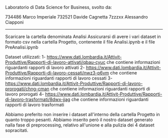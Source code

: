 Laboratorio di Data Science for Business, svolto da:

734486 Marco Imperiale
732521 Davide Cagnetta
7zzzxx Alessandro Ciapponi

-----------------------------------------------------------------------------------------------------------------------------------------------------------------------------------

Scaricare la cartella denominata Analisi
Assicurarsi di avere i vari dataset in formato csv nella cartella Progetto, contenente il file Analisi.ipynb e il file PreAnalisi.ipynb

Dataset utilizzati:
1- https://www.dati.lombardia.it/Attivit-Produttive/Rapporti-di-lavoro-attivati/qbau-cyuc che contiene informazioni riguardanti rapporti di lavoro attivati
2- https://www.dati.lombardia.it/Attivit-Produttive/Rapporti-di-lavoro-cessati/nwz3-p6vm che contiene informazioni riguardanti rapporti di lavoro cessati
3- https://www.dati.lombardia.it/Attivit-Produttive/Rapporti-di-lavoro-prorogati/chng-cman che contiene informazioni riguardanti rapporti di lavoro prorogati
4- https://www.dati.lombardia.it/Attivit-Produttive/Rapporti-di-lavoro-trasformati/8dwx-jjag che contiene informazioni riguardanti rapporti di lavoro trasformati

Abbiamo preferito non inserire i dataset all'interno della cartella Progetto in quanto troppo pesanti.
Abbiamo inserito però il nostro dataset generato nalla fase di preprocessing, relativo all'unione e alla pulizia dei 4 dataset sopracitati.
